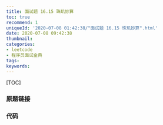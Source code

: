```yaml
---
title: 面试题 16.15 珠玑妙算
toc: true
recommend: 1
uniqueId: '2020-07-08 01:42:38/"面试题 16.15 珠玑妙算".html'
date: 2020-07-08 09:42:38
thumbnail:
categories:
- leetcode
- 程序员面试金典
tags:
keywords:
---
```


[TOC]

<!--more-->

### 原题链接



### 代码

```python

```

